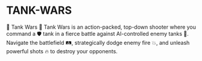 # TANK-WARS
🚀 Tank Wars 🚀 Tank Wars is an action-packed, top-down shooter where you command a 🛡️ tank in a fierce battle against AI-controlled enemy tanks 🤖. Navigate the battlefield 🛤️, strategically dodge enemy fire 💥, and unleash powerful shots 🔥 to destroy your opponents. 
